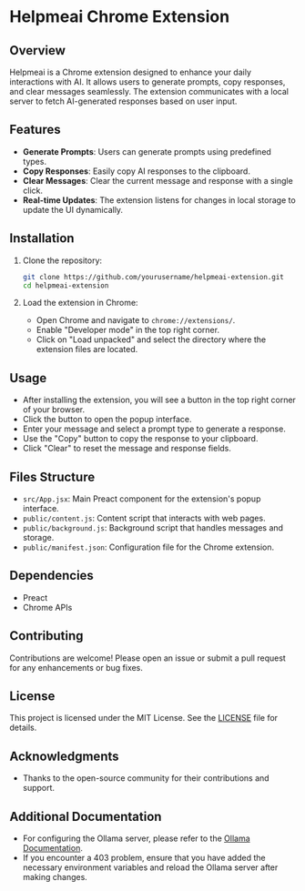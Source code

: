 # Helpmeai Chrome Extension

## Overview

Helpmeai is a Chrome extension designed to enhance your daily interactions with AI. It allows users to generate prompts, copy responses, and clear messages seamlessly. The extension communicates with a local server to fetch AI-generated responses based on user input.

## Features

- **Generate Prompts**: Users can generate prompts using predefined types.
- **Copy Responses**: Easily copy AI responses to the clipboard.
- **Clear Messages**: Clear the current message and response with a single click.
- **Real-time Updates**: The extension listens for changes in local storage to update the UI dynamically.

## Installation

1. Clone the repository:
   ```bash
   git clone https://github.com/yourusername/helpmeai-extension.git
   cd helpmeai-extension
   ```

2. Load the extension in Chrome:
   - Open Chrome and navigate to `chrome://extensions/`.
   - Enable "Developer mode" in the top right corner.
   - Click on "Load unpacked" and select the directory where the extension files are located.

## Usage

- After installing the extension, you will see a button in the top right corner of your browser.
- Click the button to open the popup interface.
- Enter your message and select a prompt type to generate a response.
- Use the "Copy" button to copy the response to your clipboard.
- Click "Clear" to reset the message and response fields.

## Files Structure

- `src/App.jsx`: Main Preact component for the extension's popup interface.
- `public/content.js`: Content script that interacts with web pages.
- `public/background.js`: Background script that handles messages and storage.
- `public/manifest.json`: Configuration file for the Chrome extension.

## Dependencies

- Preact
- Chrome APIs

## Contributing

Contributions are welcome! Please open an issue or submit a pull request for any enhancements or bug fixes.

## License

This project is licensed under the MIT License. See the [LICENSE](LICENSE) file for details.

## Acknowledgments

- Thanks to the open-source community for their contributions and support.

## Additional Documentation

- For configuring the Ollama server, please refer to the [Ollama Documentation](https://github.com/ollama/ollama/blob/main/docs/faq.md#how-do-i-configure-ollama-server).
- If you encounter a 403 problem, ensure that you have added the necessary environment variables and reload the Ollama server after making changes.
